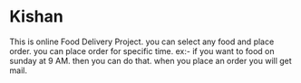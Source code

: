 # Kishan
This is online Food Delivery Project. you can select any food and place order. you can place order for specific time. ex:- if you want to food on sunday at 9 AM. then you can do that. when you place an order you will get mail.
